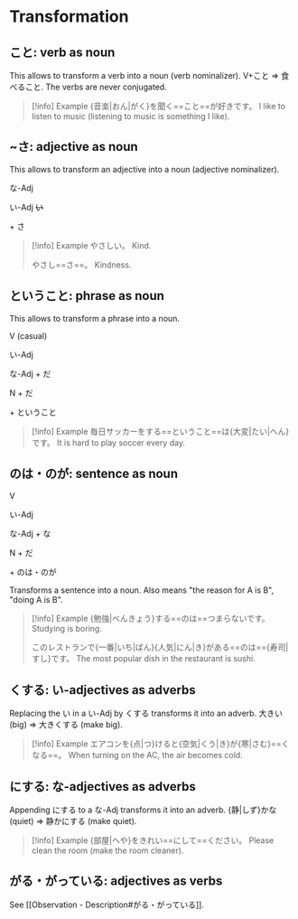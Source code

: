 # Transformation

## こと: verb as noun

This allows to transform a verb into a noun (verb nominalizer).
V+こと => 食べること. The verbs are never conjugated.

> [!info] Example
> {音楽|おん|がく}を聞く==こと==が好きです。
> I like to listen to music (listening to music is something I like).

## ~さ: adjective as noun

This allows to transform an adjective into a noun (adjective nominalizer).

<div class="usage">
<div class="left">
	<p><span class="box">な-Adj</span></p>
	<p><span class="box">い-Adj <strike>い</strike></span></p>
</div>
	<p class="right">+ さ</p>
</div>

> [!info] Example
> やさしい。
> Kind.
> 
> やさし==さ==。
> Kindness.

## ということ: phrase as noun

This allows to transform a phrase into a noun.

<div class="usage">
<div class="left">
	<p><span class="box">V (casual)</span></p>
	<p><span class="box">い-Adj</span></p>
	<p><span class="box">な-Adj + だ</span></p>
	<p><span class="box">N + だ</span></p>
</div>
	<p class="right">+ ということ</p>
</div>

> [!info] Example
> 毎日サッカーをする==ということ==は{大変|たい|へん}です。
> It is hard to play soccer every day.

## のは・のが: sentence as noun

<div class="usage">
<div class="left">
	<p><span class="box">V</span></p>
	<p><span class="box">い-Adj</span></p>
	<p><span class="box">な-Adj + な</span></p>
	<p><span class="box">N + だ</span></p>
</div>
	<p class="right">+ のは・のが</p>
</div>

Transforms a sentence into a noun.
Also means "the reason for A is B", "doing A is B".

> [!info] Example
> {勉強|べんきょう}する==のは==つまらないです。
> Studying is boring.
> 
> このレストランで{一番|いち|ばん}{人気|にん|き}がある==のは=={寿司|すし}です。
> The most popular dish in the restaurant is sushi.

## くする: い-adjectives as adverbs

Replacing the い in a い-Adj by くする transforms it into an adverb.
大きい (big) => 大きくする (make big).

> [!info] Example
> エアコンを{点|つ}けると{空気|くう|き}が{寒|さむ}==くなる==。
> When turning on the AC, the air becomes cold.

## にする: な-adjectives as adverbs

Appending にする to a な-Adj transforms it into an adverb.
{静|しず}かな (quiet) => 静かにする (make quiet).

> [!info] Example
> {部屋|へや}をきれい==にして==ください。
> Please clean the room (make the room cleaner).

## がる・がっている: adjectives as verbs

See [[Observation - Description#がる・がっている]].
